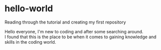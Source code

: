 # hello-world
Reading through the tutorial and creating my first repository

Hello everyone, 
I'm new to coding and after some searching around.  
I found that this is the place to be when it comes to gaining knowledge and skills in the coding world.
